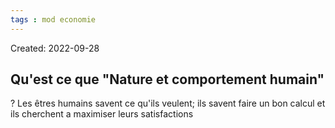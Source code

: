 ```yaml
---
tags : mod economie
---
```

Created: 2022-09-28

## Qu'est ce que "Nature et comportement humain"
?
Les êtres humains savent ce qu'ils veulent; ils savent faire un bon calcul et ils cherchent a maximiser leurs satisfactions
<!--SR:!2023-03-30,50,290-->